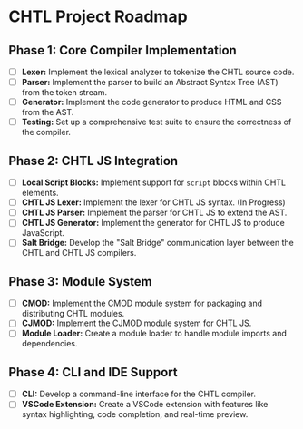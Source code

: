 # CHTL Project Roadmap

## Phase 1: Core Compiler Implementation

- [ ] **Lexer:** Implement the lexical analyzer to tokenize the CHTL source code.
- [ ] **Parser:** Implement the parser to build an Abstract Syntax Tree (AST) from the token stream.
- [ ] **Generator:** Implement the code generator to produce HTML and CSS from the AST.
- [ ] **Testing:** Set up a comprehensive test suite to ensure the correctness of the compiler.

## Phase 2: CHTL JS Integration

- [ ] **Local Script Blocks:** Implement support for `script` blocks within CHTL elements.
- [ ] **CHTL JS Lexer:** Implement the lexer for CHTL JS syntax. (In Progress)
- [ ] **CHTL JS Parser:** Implement the parser for CHTL JS to extend the AST.
- [ ] **CHTL JS Generator:** Implement the generator for CHTL JS to produce JavaScript.
- [ ] **Salt Bridge:** Develop the "Salt Bridge" communication layer between the CHTL and CHTL JS compilers.

## Phase 3: Module System

- [ ] **CMOD:** Implement the CMOD module system for packaging and distributing CHTL modules.
- [ ] **CJMOD:** Implement the CJMOD module system for CHTL JS.
- [ ] **Module Loader:** Create a module loader to handle module imports and dependencies.

## Phase 4: CLI and IDE Support

- [ ] **CLI:** Develop a command-line interface for the CHTL compiler.
- [ ] **VSCode Extension:** Create a VSCode extension with features like syntax highlighting, code completion, and real-time preview.
